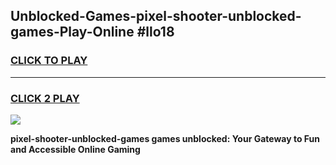 
## Unblocked-Games-pixel-shooter-unblocked-games-Play-Online #llo18
<h3>
<a href="https://news.freeplayer.one?title=pixel-shooter-unblocked-games&ref=3">CLICK TO PLAY</a></h3>
<hr>

<h3>
<a href="https://news.freeplayer.one?title=pixel-shooter-unblocked-games&ref=3">CLICK 2 PLAY</a>
  
</h3>

<a href="https://news.freeplayer.one?title=pixel-shooter-unblocked-games&ref=3"><img src="https://clearcache.store/games.png"></a>


**pixel-shooter-unblocked-games games unblocked: Your Gateway to Fun and Accessible Online Gaming**
